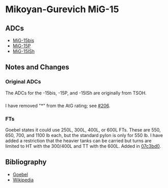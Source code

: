 # Mikoyan-Gurevich MiG-15

## ADCs

- [MiG-15bis](MiG-15bis.json)
- [MiG-15P](MiG-15P.json)
- [MiG-15ISh](MiG-15ISh.json)

## Notes and Changes

### Original ADCs

The ADCs for the -15bis, -15P, and -15ISh are originally from TSOH.

###

I have removed "*" from the AtG rating; see [#206](https://github.com/alanwatsonforster/glass/issues/206).

### FTs

Goebel states it could use 250L, 300L, 400L, or 600L FTs. These are 550, 650, 700, and 1100 lb each, but the standard pylon is only for 550 lb. I have added a restriction that the heavier tanks can be carried but turns are limited to HT with the 300/400L and TT with the 600L. Added in [07c3bd0](https://github.com/alanwatsonforster/glass/commit/07c3bd00f04050fffff80aca8ff9cbdee6edf7ce).

## Bibliography

- [Goebel](https://www.airvectors.net/avmig15_1.html)
- [Wikipedia](https://en.wikipedia.org/wiki/Mikoyan-Gurevich_MiG-15)

